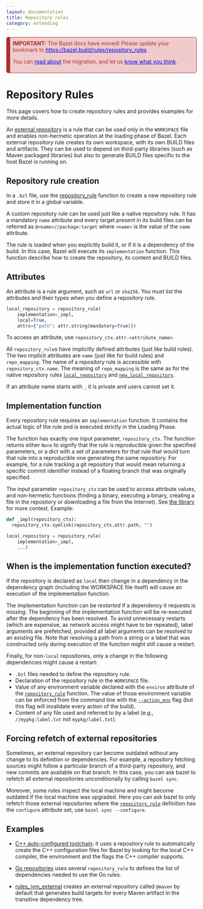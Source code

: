 ```yaml
---
layout: documentation
title: Repository rules
category: extending
---
```


<div style="background-color: #EFCBCB; color: #AE2B2B;  border: 1px solid #AE2B2B; border-radius: 5px; border-left: 10px solid #AE2B2B; padding: 0.5em;">
<b>IMPORTANT:</b> The Bazel docs have moved! Please update your bookmark to <a href="https://bazel.build/rules/repository_rules" style="color: #0000EE;">https://bazel.build/rules/repository_rules</a>
<p/>
You can <a href="https://blog.bazel.build/2022/02/17/Launching-new-Bazel-site.html" style="color: #0000EE;">read about</a> the migration, and let us <a href="https://forms.gle/onkAkr2ZwBmcbWXj7" style="color: #0000EE;">know what you think</a>.
</div>

# Repository Rules

This page covers how to create repository rules and provides examples for
more details.

An [external repository](../external.md) is a rule that can be used only
in the `WORKSPACE` file and enables non-hermetic operation at the loading phase
of Bazel. Each external repository rule creates its own workspace, with its
own BUILD files and artifacts. They can be used to depend on third-party
libraries (such as Maven packaged libraries) but also to generate BUILD files
specific to the host Bazel is running on.

## Repository rule creation

In a `.bzl` file, use the
[repository_rule](lib/globals.html#repository_rule) function to create a new
repository rule and store it in a global variable.

A custom repository rule can be used just like a native repository rule. It
has a mandatory `name` attribute and every target present in its build files
can be referred as `@<name>//package:target` where `<name>` is the value of the
`name` attribute.

The rule is loaded when you explicitly build it, or if it is a dependency of
the build. In this case, Bazel will execute its `implementation` function. This
function describe how to create the repository, its content and BUILD files.

## Attributes

An attribute is a rule argument, such as `url` or `sha256`. You must list
the attributes and their types when you define a repository rule.

```python
local_repository = repository_rule(
    implementation=_impl,
    local=True,
    attrs={"path": attr.string(mandatory=True)})
```

To access an attribute, use `repository_ctx.attr.<attribute_name>`.

All `repository_rule`s have implicitly defined attributes (just like build
rules). The two implicit attributes are `name` (just like for build rules) and
`repo_mapping`. The name of a repository rule is accessible with
`repository_ctx.name`. The meaning of `repo_mapping` is the same as for the
native repository rules
[`local_repository`](https://docs.bazel.build/be/workspace.html#local_repository.repo_mapping)
and
[`new_local_repository`](https://docs.bazel.build/be/workspace.html#new_local_repository.repo_mapping).

If an attribute name starts with `_` it is private and users cannot set it.

## Implementation function

Every repository rule requires an `implementation` function. It contains the
actual logic of the rule and is executed strictly in the Loading Phase.

The function has exactly one input parameter, `repository_ctx`. The function
returns either `None` to signify that the rule is reproducible given the
specified parameters, or a dict with a set of parameters for that rule that
would turn that rule into a reproducible one generating the same repository. For
example, for a rule tracking a git repository that would mean returning a
specific commit identifier instead of a floating branch that was originally
specified.

The input parameter `repository_ctx` can be used to
access attribute values, and non-hermetic functions (finding a binary,
executing a binary, creating a file in the repository or downloading a file
from the Internet). See [the library](lib/repository_ctx.html) for more
context. Example:

```python
def _impl(repository_ctx):
  repository_ctx.symlink(repository_ctx.attr.path, "")

local_repository = repository_rule(
    implementation=_impl,
    ...)
```

## When is the implementation function executed?

If the repository is declared as `local` then change in a dependency
in the dependency graph (including the WORKSPACE file itself) will
cause an execution of the implementation function.

The implementation function can be _restarted_ if a dependency it
requests is _missing_. The beginning of the implementation function
will be re-executed after the dependency has been resolved. To avoid
unnecessary restarts (which are expensive, as network access might
have to be repeated), label arguments are prefetched, provided all
label arguments can be resolved to an existing file. Note that resolving
a path from a string or a label that was constructed only during execution
of the function might still cause a restart.

Finally, for non-`local` repositories, only a change in the following
dependencies might cause a restart:

- `.bzl` files needed to define the repository rule.
- Declaration of the repository rule in the `WORKSPACE` file.
- Value of any environment variable declared with the `environ`
attribute of the
[`repository_rule`](https://docs.bazel.build/skylark/lib/globals.html#repository_rule)
function. The value of those environment variable can be enforced from
the command line with the
[`--action_env`](https://docs.bazel.build/command-line-reference.html#flag--action_env)
flag (but this flag will invalidate every action of the build).
- Content of any file used and referred to by a label (e.g.,
  `//mypkg:label.txt` not `mypkg/label.txt`).

## Forcing refetch of external repositories

Sometimes, an external repository can become outdated without any change to its
definition or dependencies. For example, a repository fetching sources might
follow a particular branch of a third-party repository, and new commits are
available on that branch. In this case, you can ask bazel to refetch all
external repositories unconditionally by calling `bazel sync`.

Moreover, some rules inspect the local machine and might become
outdated if the local machine was upgraded. Here you can ask bazel to
only refetch those external repositories where the
[`repository_rule`](https://docs.bazel.build/skylark/lib/globals.html#repository_rule)
definition has the `configure` attribute set, use `bazel sync --configure`.


## Examples

- [C++ auto-configured toolchain](https://cs.opensource.google/bazel/bazel/+/master:tools/cpp/cc_configure.bzl;drc=644b7d41748e09eff9e47cbab2be2263bb71f29a;l=176):
it uses a repository rule to automatically create the
C++ configuration files for Bazel by looking for the local C++ compiler, the
environment and the flags the C++ compiler supports.

- [Go repositories](https://github.com/bazelbuild/rules_go/blob/67bc217b6210a0922d76d252472b87e9a6118fdf/go/private/go_repositories.bzl#L195)
  uses several `repository_rule` to defines the list of dependencies
  needed to use the Go rules.

- [rules_jvm_external](https://github.com/bazelbuild/rules_jvm_external) creates
  an external repository called `@maven` by default that generates build targets
  for every Maven artifact in the transitive dependency tree.
